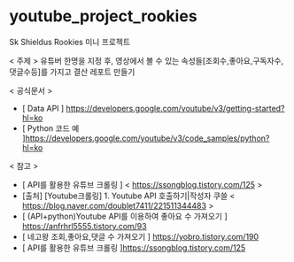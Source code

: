 # youtube_project_rookies
Sk Shieldus Rookies 미니 프로젝트




< 주제 > 
유튜버 한명을 지정 후, 영상에서 볼 수 있는 속성들[조회수,좋아요,구독자수,댓글수등]를 가지고 결산 레포트 만들기 
 

< 공식문서 > 
* [ Data API ] https://developers.google.com/youtube/v3/getting-started?hl=ko 
* [ Python 코드 예 ]https://developers.google.com/youtube/v3/code_samples/python?hl=ko 

< 참고 > 
* [ API를 활용한 유튜브 크롤링 ]  < https://ssongblog.tistory.com/125 >
* [출처] [Youtube크롤링] 1. Youtube API 호출하기|작성자 쿠쓸 < https://blog.naver.com/doublet7411/221511344483 >
* [ (API+python)Youtube API를 이용하여 좋아요 수 가져오기 ] https://anfrhrl5555.tistory.com/93 
* [ 네고왕 조회,좋아요,댓글 수 가져오기 ] https://yobro.tistory.com/190 
* [ API를 활용한 유튜브 크롤링 ]https://ssongblog.tistory.com/125 

